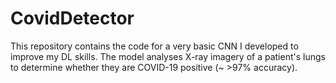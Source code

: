 # CovidDetector

This repository contains the code for a very basic CNN I developed to improve my DL skills. The model analyses X-ray imagery of a patient's lungs to determine whether they are COVID-19 positive (~ >97% accuracy).
